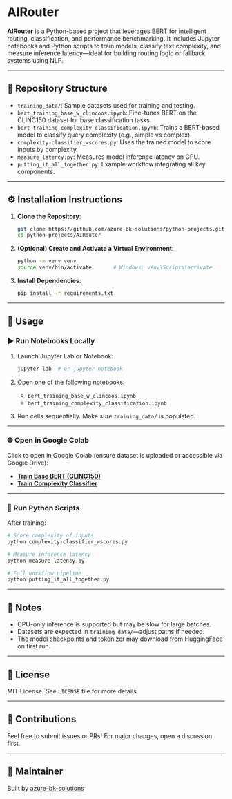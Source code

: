 # AIRouter

**AIRouter** is a Python-based project that leverages BERT for intelligent routing, classification, and performance benchmarking. It includes Jupyter notebooks and Python scripts to train models, classify text complexity, and measure inference latency—ideal for building routing logic or fallback systems using NLP.

---

## 📁 Repository Structure

- `training_data/`: Sample datasets used for training and testing.
- `bert_training_base_w_clincoos.ipynb`: Fine-tunes BERT on the CLINC150 dataset for base classification tasks.
- `bert_training_complexity_classification.ipynb`: Trains a BERT-based model to classify query complexity (e.g., simple vs complex).
- `complexity-classifier_wscores.py`: Uses the trained model to score inputs by complexity.
- `measure_latency.py`: Measures model inference latency on CPU.
- `putting_it_all_together.py`: Example workflow integrating all key components.

---

## ⚙️ Installation Instructions

1. **Clone the Repository**:
   ```bash
   git clone https://github.com/azure-bk-solutions/python-projects.git
   cd python-projects/AIRouter
   ```

2. **(Optional) Create and Activate a Virtual Environment**:
   ```bash
   python -m venv venv
   source venv/bin/activate       # Windows: venv\Scripts\activate
   ```

3. **Install Dependencies**:
   ```bash
   pip install -r requirements.txt
   ```

---

## 🚀 Usage

### ▶️ Run Notebooks Locally

1. Launch Jupyter Lab or Notebook:
   ```bash
   jupyter lab  # or jupyter notebook
   ```

2. Open one of the following notebooks:
   - `bert_training_base_w_clincoos.ipynb`
   - `bert_training_complexity_classification.ipynb`

3. Run cells sequentially. Make sure `training_data/` is populated.

---

### 🌐 Open in Google Colab

Click to open in Google Colab (ensure dataset is uploaded or accessible via Google Drive):

- **[Train Base BERT (CLINC150)](https://colab.research.google.com/github/azure-bk-solutions/python-projects/blob/main/AIRouter/bert_training_base_w_clincoos.ipynb)**
- **[Train Complexity Classifier](https://colab.research.google.com/github/azure-bk-solutions/python-projects/blob/main/AIRouter/bert_training_complexity_classification.ipynb)**

---

### 🧪 Run Python Scripts

After training:

```bash
# Score complexity of inputs
python complexity-classifier_wscores.py

# Measure inference latency
python measure_latency.py

# Full workflow pipeline
python putting_it_all_together.py
```

---

## 📌 Notes

- CPU-only inference is supported but may be slow for large batches.
- Datasets are expected in `training_data/`—adjust paths if needed.
- The model checkpoints and tokenizer may download from HuggingFace on first run.

---

## 📜 License

MIT License. See `LICENSE` file for more details.

---

## 🤝 Contributions

Feel free to submit issues or PRs! For major changes, open a discussion first.

---

## 👤 Maintainer

Built by [azure-bk-solutions](https://github.com/azure-bk-solutions)
